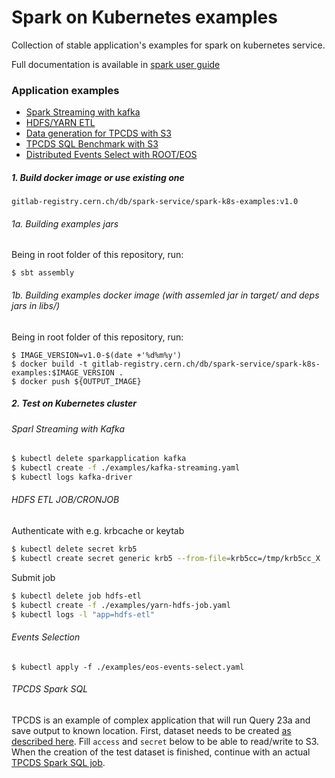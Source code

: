 # Spark on Kubernetes examples

Collection of stable application's examples for spark on kubernetes service.

Full documentation is available in [spark user guide](http://spark-user-guide.web.cern.ch/spark-user-guide/spark-k8s/k8s_overview.html) 

### Application examples

- [Spark Streaming with kafka](examples/kafka-streaming.yaml)
- [HDFS/YARN ETL](examples/yarn-hdfs-job.yaml)
- [Data generation for TPCDS with S3](examples/s3-tpcds-datagen.yaml)
- [TPCDS SQL Benchmark with S3](examples/s3-tpcds.yaml)
- [Distributed Events Select with ROOT/EOS](examples/public-eos-events-select.yaml)

##### 1. Build docker image or use existing one

`gitlab-registry.cern.ch/db/spark-service/spark-k8s-examples:v1.0`

###### 1a. Building examples jars

Being in root folder of this repository, run:

```
$ sbt assembly
```

###### 1b. Building examples docker image (with assemled jar in target/ and deps jars in libs/)

Being in root folder of this repository, run:

```
$ IMAGE_VERSION=v1.0-$(date +'%d%m%y')
$ docker build -t gitlab-registry.cern.ch/db/spark-service/spark-k8s-examples:$IMAGE_VERSION .
$ docker push ${OUTPUT_IMAGE}
```

##### 2. Test on Kubernetes cluster

###### Sparl Streaming with Kafka

```bash
$ kubectl delete sparkapplication kafka
$ kubectl create -f ./examples/kafka-streaming.yaml
$ kubectl logs kafka-driver
```

###### HDFS ETL JOB/CRONJOB

Authenticate with e.g. krbcache or keytab

```bash
$ kubectl delete secret krb5
$ kubectl create secret generic krb5 --from-file=krb5cc=/tmp/krb5cc_X
```

Submit job

```bash
$ kubectl delete job hdfs-etl
$ kubectl create -f ./examples/yarn-hdfs-job.yaml
$ kubectl logs -l "app=hdfs-etl"
```

###### Events Selection

```
$ kubectl apply -f ./examples/eos-events-select.yaml
```

###### TPCDS Spark SQL

TPCDS is an example of complex application that will run Query 23a and save output to known location. First, dataset needs to be created [as described here](examples/tpcds-datagen.yaml). Fill `access` and `secret` below to be able to read/write to S3. When the creation of the test dataset is finished, continue with an actual [TPCDS Spark SQL job](examples/tpcds.yaml). 
